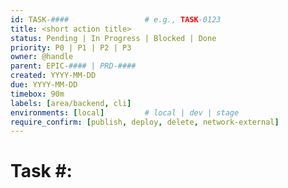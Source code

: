 ```yaml
---
id: TASK-####                 # e.g., TASK-0123
title: <short action title>
status: Pending | In Progress | Blocked | Done
priority: P0 | P1 | P2 | P3
owner: @handle
parent: EPIC-#### | PRD-####
created: YYYY-MM-DD
due: YYYY-MM-DD
timebox: 90m
labels: [area/backend, cli]
environments: [local]         # local | dev | stage
require_confirm: [publish, deploy, delete, network-external]
---
```


# Task #: <title>

## Summary

One or two sentences describing the target end-state.

## Prerequisites

- [ ] TASK-#### — <name> (must be Done)
- [ ] <prereq n>

## Objective (Outcomes)

- <objective 1>
- <objective n>

## Scope

### In-Scope

- <item>

### Out-of-Scope

- <item>

## Components to Install

- <component 1>
- <component n>

## Commands

# Each entry is an atomic action Claude Code can run with confirmation

- type: shell
  cwd: ./app
  run:
  - pnpm install
  - pnpm build
  - pnpm test

- type: shell
  cwd: ./infra
  run:
  - terraform fmt -check
  - terraform validate

## File Changes

# Use unified patches so Claude can apply them exactly

- path: app/src/config.ts
  intent: Add FEATURE_X flag
  patch: |
    --- a/app/src/config.ts
    +++ b/app/src/config.ts
    @@
    -export const FEATURE_X = false;
    +export const FEATURE_X = true;

## Acceptance Criteria

- Given <precondition>, When <action>, Then <verifiable outcome>
- Given <...>, When <...>, Then <...>

## Verification

- Run: pnpm test (expect all green)
- Check: curl <http://localhost:3000/healthz> → 200 OK
- Evidence to capture: test summary, healthz output, commit SHA

## Rollback

- Revert patch to config.ts (record git SHA)
- Undo infra change: terraform apply -target=<resource> -var 'feature_x=false'

## Definition of Done

- [ ] All acceptance criteria verified
- [ ] Tests updated/passing
- [ ] Docs updated
- [ ] Observability updated (if applicable)
- [ ] task_summary.md created under summaries/tasks/TASK-####-summary.md
